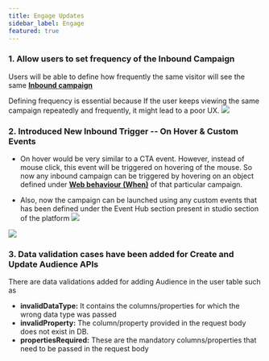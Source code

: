 ```yaml
---
title: Engage Updates
sidebar_label: Engage
featured: true
---
```

### 1. Allow users to set frequency of the Inbound Campaign
Users will be able to define how frequently the same visitor will see the same [**Inbound campaign**](https://docs.yellow.ai/docs/platform_concepts/engagement/inbound/gettingStarted/launchingYourFirstInboundCampaign)

Defining frequency is essential because If the user keeps viewing the same campaign repeatedly and frequently, it might lead to a poor UX.
![](https://i.imgur.com/Az5kFAx.png)

### 2. Introduced New Inbound Trigger -- On Hover & Custom Events

- On hover would be very similar to a CTA event. However, instead of mouse click, this event will be triggered on hovering of the mouse. So now any inbound campaign can be triggered by hovering on an object defined under [**Web behaviour (When)**](https://docs.yellow.ai/docs/platform_concepts/engagement/inbound/webBehaviourTriggers/webBehaviorTriggerType) of that particular campaign.

- Also, now the campaign can be launched using any custom events that has been defined under the Event Hub section present in studio section of the platform
![](https://i.imgur.com/g0hKnpc.png)

![](https://i.imgur.com/amBNogz.png)

### 3. Data validation cases have been added for Create and Update Audience APIs

There are data validations added for adding Audience in the user table such as 
- **invalidDataType:** It contains the columns/properties for which the wrong data type was passed
- **invalidProperty:** The column/property provided in the request body does not exist in DB.
- **propertiesRequired:** These are the mandatory columns/properties that need to be passed in the request body
 




